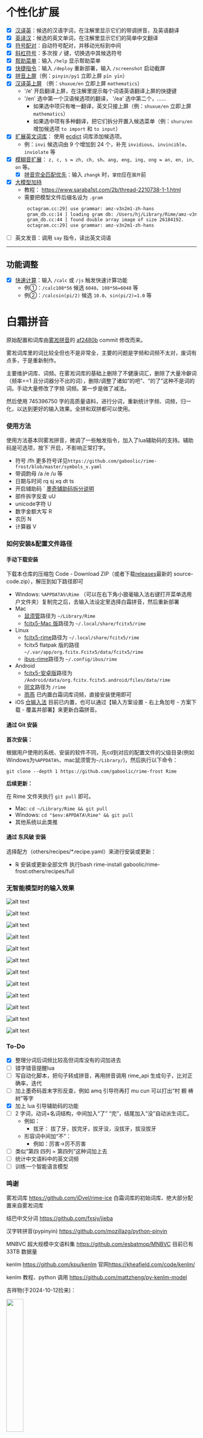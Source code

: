 # 个性化扩展
- [x] [汉译英](./lua/cn_2en_pinyin.lua)：候选的汉语字词，在注解里显示它们的带调拼音，及英语翻译
- [x] [英译汉](./lua/en2cn.lua)：候选的英文单词，在注解里显示它们的简单中文翻译
- [x] [符号配对](./lua/pairs.lua)：自动符号配对，并移动光标到中间
- [x] [斜杠符号](./lua/slash.lua)：多次按 <kbd>/</kbd> 键，切换选中其候选符号
- [x] [帮助菜单](./lua/help_menu.lua)：输入 `/help` 显示帮助菜单
- [x] [快捷指令](./lua/shortcut_processor.lua)：输入 `/deploy` 重新部署，输入 `/screenshot` 启动截屏
- [x] [拼音上屏](./lua/cn_2en_pinyin.lua)（例：`pinyin/py1` 立即上屏 `pīn yīn`）
- [x] [汉译英上屏](./lua/cn_2en_pinyin.lua) （例：`shuxue/en` 立即上屏 `mathematics`）
  - '/e' 开启翻译上屏，在注解里提示每个词语英语翻译上屏的快捷键
  - '/en' 选中第一个汉语候选项的翻译， '/ea' 选中第二个，……
    - 如果选中项只有唯一翻译，英文只接上屏（例：`shuxue/en` 立即上屏 `mathematics`）
    - 如果选中项有多种翻译，把它们拆分开置入候选菜单（例：`shuru/en` 增加候选项 `to import` 和 `to input`）
- [x] [扩展英文词库](./lua/en2cn.lua)： 使用 [ecdict](https://github.com/skywind3000/ECDICT) 词库添加候选项。
  - 例：`invi` 候选词由 9 个增加到 24 个，补充 `invidious`、`invincible`、`inviolate` 等
- [x] [模糊音扩展](./rime_frost.custom.yaml#:~:text=speller/algebra/+)：
    `z, c, s ⇋ zh, ch, sh`、`ang, eng, ing, ong ⇋ an, en, in, on` 等。
  - [x] [拼音完全匹配优先](./lua/cn_2en_pinyin.lua)：输入 `zhangk` 时，`掌控`应在`展开`前
- [x] [大模型加持](https://github.com/amzxyz/RIME-LMDG)
  - 教程： https://www.saraba1st.com/2b/thread-2210738-1-1.html
  - 需要把模型文件后缀名设为 `.gram`
    ```bash
     octagram.cc:29] use grammar: amz-v3n2m1-zh-hans
     gram_db.cc:14 ] loading gram db: /Users/hj/Library/Rime/amz-v3n2m1-zh-hans.gram
     gram_db.cc:44 ] found double array image of size 26184192.
     octagram.cc:29] use grammar: amz-v3n2m1-zh-hans
    ```
- [ ] 英文发音：调用 `say` 指令，读出英文词语
---
## 功能调整
- [x] [快速计算](./lua/calculator.lua)：输入 `/calc` 或 `/js` 触发快速计算功能
  - 例①：`/calc108*56` 候选 `6048`、`108*56=6048` 等
  - 例②：`/calcsin(pi/2)` 候选 `10.0`、`sin(pi/2)=1.0` 等

# 白霜拼音

原始配置和词库由[雾凇拼音](https://github.com/iDvel/rime-ice)的 [af2480b](https://github.com/iDvel/rime-ice/commit/af2480ba1b147a6a54c0c21e2997ef451c34e036) commit 修改而来。

雾凇词库里的词比较全但也不是非常全，主要的问题是字频和词频不太对，废词有点多，于是重新制作。

主要维护词库、词频。在雾凇词库的基础上删除了不健康词汇，删除了大量冷僻词（频率==1 且分词器分不出的词），删除/调整了诸如“的吧”、“的了”这种不是词的词。手动大量修改了字频 词频。第一步是做了减法。

然后使用 745396750 字的高质量语料，进行分词，重新统计字频、词频，归一化，以达到更好的输入效果。全拼和双拼都可以使用。

### 使用方法

使用方法基本同雾凇拼音，微调了一些触发指令，加入了lua辅助码的支持。辅助码是可选项，按下`开启，不影响正常打字。

- 符号 /fh 更多符号详见`https://github.com/gaboolic/rime-frost/blob/master/symbols_v.yaml`
- 带调韵母 /a /e /u 等
- 日期与时间 rq sj xq dt ts
- 开启辅助码 ` [墨奇辅助码拆分说明](https://moqiyinxing.chunqiujinjing.com/index/mo-qi-yin-xing-shuo-ming/fu-zhu-ma-shuo-ming/mo-qi-ma-chai-fen-shuo-ming)
- 部件拆字反查 uU
- unicode字符 U
- 数字金额大写 R
- 农历 N
- 计算器 V

### 如何安装&配置文件路径

#### 手动下载安装

下载本仓库的压缩包 Code - Download ZIP（或者下载[releases](https://github.com/gaboolic/rime-frost/releases)最新的 source-code.zip），解压到如下路径即可

- Windows: `%APPDATA%\Rime` （可以在右下角小狼毫输入法右键打开菜单选用户文件夹）复制完之后，去输入法设定里选择白霜拼音，然后重新部署
- Mac
  - [鼠须管](https://github.com/rime/squirrel)路径为 `~/Library/Rime`
  - [fcitx5-Mac 版](https://github.com/fcitx-contrib/fcitx5-macos)路径为 `~/.local/share/fcitx5/rime`
- Linux
  - [fcitx5-rime](https://github.com/fcitx/fcitx5-rime)路径为 `~/.local/share/fcitx5/rime`
  - fcitx5 flatpak 版的路径 `~/.var/app/org.fcitx.Fcitx5/data/fcitx5/rime`
  - [ibus-rime](https://github.com/rime/ibus-rime)路径为 `~/.config/ibus/rime`
- Android
  - [fcitx5-安卓版](https://github.com/fcitx5-android/fcitx5-android)路径为 `/Android/data/org.fcitx.fcitx5.android/files/data/rime`
  - [同文](https://github.com/osfans/trime)路径为 `/rime`
  - [雨燕](https://github.com/gurecn/YuyanIme) 已内置白霜词库词频，直接安装使用即可
- iOS [仓输入法](https://github.com/imfuxiao/Hamster) 目前已内置，也可以通过【输入方案设置 - 右上角加号 - 方案下载 - 覆盖并部署】来更新白霜拼音。


#### 通过 Git 安装

**首次安装：**

根据用户使用的系统、安装的软件不同，先cd到对应的配置文件的父级目录(例如Windows为`%APPDATA%`、mac鼠须管为`~/Library/`)，然后执行以下命令：

`git clone --depth 1 https://github.com/gaboolic/rime-frost Rime`

**后续更新：**

在 Rime 文件夹执行 `git pull` 即可。

- Mac: `cd ~/Library/Rime && git pull`
- Windows: `cd "$env:APPDATA\Rime" && git pull`
- 其他系统以此类推

#### 通过 东风破 安装

选择配方（others/recipes/*.recipe.yaml）来进行安装或更新：

- ℞ 安装或更新全部文件 执行bash rime-install gaboolic/rime-frost:others/recipes/full

### 无智能模型时的输入效果

![alt text](others/img/gegegojx.png)

![alt text](others/img/mggjdgg.png)

![alt text](others/img/ddmdd.png)

![alt text](others/img/tushuguancangshu.png)

![alt text](others/img/znjldkd.png)

![alt text](others/img/kudsvqw.png)

![alt text](others/img/cqlbtdmdfu.png)

![alt text](others/img/djbwv.png)

![alt text](others/img/刚交的朋友.png)

![alt text](others/img/刚交的好朋友.png)

![alt text](others/img/刚交的好朋友2.png)

![alt text](others/img/衍射.png)

### To-Do

- [x] 整理分词后词频比较高但词库没有的词加进去
- [ ] 错字错音提醒lua
- [ ] 写自动化脚本，把句子转成拼音，再用拼音调用 rime_api 生成句子，比对正确率，迭代
- [ ] 加上墨奇码首末字形反查，例如 amq 引导符再打 mu cun 可以打出“村 櫉 梼 树”等字
- [x] 加上 lua 引导辅助码的功能
- [ ] 2 字词，动词+名词结构，中间加入“了” “完”，结尾加入“没”自动派生词汇。
  - 例如：
    - 拔牙： 拔了牙，拔完牙，拔牙没，没拔牙，拔没拔牙
  - 形容词中间加“不”：
    - 例如：厉害→厉不厉害
- [ ] 类似“第四 四列 = 第四列”这种词加上去
- [ ] 统计中文语料中的英文词频
- [ ] 训练一个智能语言模型

### 鸣谢

雾凇词库 <https://github.com/iDvel/rime-ice> 白霜词库的初始词库、绝大部分配置来自雾凇词库

结巴中文分词 <https://github.com/fxsjy/jieba>

汉字转拼音(pypinyin) <https://github.com/mozillazg/python-pinyin>

MNBVC 超大规模中文语料集 <https://github.com/esbatmop/MNBVC> 目前已有 33TB 数据量

kenlm <https://github.com/kpu/kenlm> 官网<https://kheafield.com/code/kenlm/>

kenlm 教程、python 调用 <https://github.com/mattzheng/py-kenlm-model>

吉祥物(于2024-10-12捡来)：

<img src="others/img/white-cat.jpg" width=30%>

### 友情链接

使用白霜词库的方案

墨奇音形 <https://github.com/gaboolic/rime-shuangpin-fuzhuma>

墨奇五笔整句 <https://github.com/gaboolic/rime-wubi-sentence>

薄荷拼音 <https://github.com/Mintimate/oh-my-rime>

雨燕输入法 <https://github.com/gurecn/YuyanIme> 一个开箱即用的安卓输入法 内置白霜词库

### Star History

[![Star History Chart](https://api.star-history.com/svg?repos=gaboolic/rime-frost&type=Date)](https://star-history.com/#gaboolic/rime-frost&Date)
